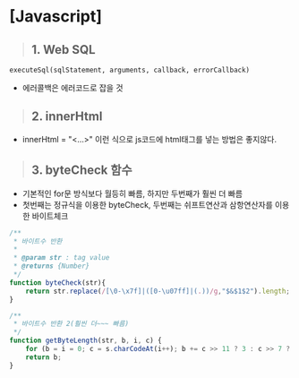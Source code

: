 # [Javascript]

> ## 1. Web SQL
```
executeSql(sqlStatement, arguments, callback, errorCallback)
```
- 에러콜백은 에러코드로 잡을 것

> ## 2. innerHtml
- innerHtml = "<...>" 이런 식으로 js코드에 html태그를 넣는 방법은 좋지않다.

> ## 3. byteCheck 함수
- 기본적인 for문 방식보다 월등히 빠름, 하지만 두번째가 훨씬 더 빠름
- 첫번째는 정규식을 이용한 byteCheck, 두번째는 쉬프트연산과 삼항연산자를 이용한 바이트체크

```javascript
/**
 * 바이트수 반환  
 * 
 * @param str : tag value
 * @returns {Number}
 */
function byteCheck(str){
    return str.replace(/[\0-\x7f]|([0-\u07ff]|(.))/g,"$&$1$2").length;
}

/**
 * 바이트수 반환 2(훨씬 더~~~ 빠름)
 */
function getByteLength(str, b, i, c) {
    for (b = i = 0; c = s.charCodeAt(i++); b += c >> 11 ? 3 : c >> 7 ? 2 : 1);
    return b;
}
```

